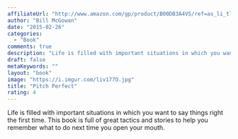 ```yaml
---
affiliateUrl: "http://www.amazon.com/gp/product/B00DB3A4VS/ref=as_li_tl?ie=UTF8&camp=1789&creative=390957&creativeASIN=B00DB3A4VS&linkCode=as2&tag=jaktre-20&linkId=VVXRBBYJRTWH5RR2"
author: "Bill McGowan"
date: "2015-02-26"
categories:
  - "Book"
comments: true
description: "Life is filled with important situations in which you want to say things right the first time.  This book is full of great tactics and stories to help"
draft: false
metaKeywords: ""
layout: "book"
image: "https://i.imgur.com/liv177O.jpg"
title: "Pitch Perfect"
rating: 4
---
```


Life is filled with important situations in which you want to say things right the first time.  This book is full of great tactics and stories to help you remember what to do next time you open your mouth.
